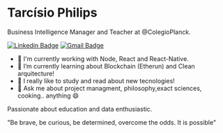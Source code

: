 # Tarcísio Philips

Business Intelligence Manager and Teacher at @ColegioPlanck.

[![Linkedin Badge](https://img.shields.io/badge/-Linkedin-blue?style=flat-square&logo=Linkedin&logoColor=white&link=https://www.linkedin.com/in/tarcisiophilips/)](https://www.linkedin.com/in/tarcisiophilips/)
[![Gmail Badge](https://img.shields.io/badge/-Gmail-c14438?style=flat-square&logo=Gmail&logoColor=white&link=mailto:tarcisio.rodrigues@professor.colegioplanck.com.br)](mailto:tarcisio.rodrigues@professor.colegioplanck.com.br)

- 🔭 I'm currently working with Node, React and React-Native.
- 🌱 I’m currently learning about Blockchain (Etherun) and Clean arquitecture!
- 📡 I really like to study and read about new tecnologies!
- 💬 Ask me about project managment, philosophy,exact sciences, cooking.. anything 😄

Passionate about education and data enthusiastic.

"Be brave, be curious, be determined, overcome the odds. It is possible"

<!--
**Taaaaaar/Taaaaaar** is a ✨ _special_ ✨ repository because its `README.md` (this file) appears on your GitHub profile.

Here are some ideas to get you started:

- 🔭 I’m currently working on ...
- 🌱 I’m currently learning ...
- 👯 I’m looking to collaborate on ...
- 🤔 I’m looking for help with ...
- 💬 Ask me about ...
- 📫 How to reach me: ...
- 😄 Pronouns: ...
- ⚡ Fun fact: ...
-->
